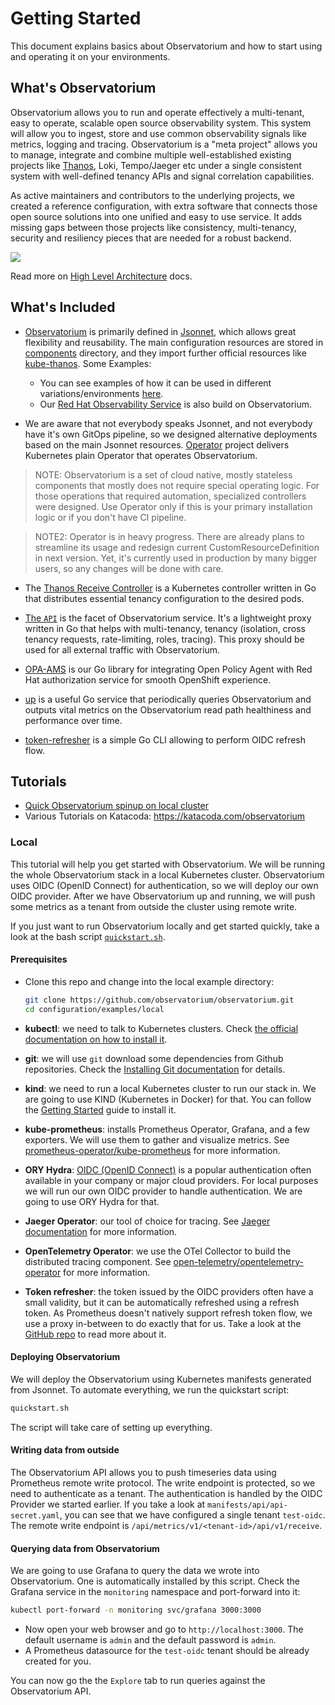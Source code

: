 # Getting Started

This document explains basics about Observatorium and how to start using and operating it on your environments.

## What's Observatorium

Observatorium allows you to run and operate effectively a multi-tenant, easy to operate, scalable open source observability system. This system will allow you to ingest, store and use common observability signals like metrics, logging and tracing. Observatorium is a "meta project" allows you to manage, integrate and combine multiple well-established existing projects like [Thanos](https://thanos.io), Loki, Tempo/Jaeger etc under a single consistent system with well-defined tenancy APIs and signal correlation capabilities.

As active maintainers and contributors to the underlying projects, we created a reference configuration, with extra software that connects those open source solutions into one unified and easy to use service. It adds missing gaps between those projects like consistency, multi-tenancy, security and resiliency pieces that are needed for a robust backend.

![](/docs/design/Observatorium-High-Level.png)

Read more on [High Level Architecture](/docs/design/architecture.md) docs.

## What's Included

* [Observatorium](https://github.com/observatorium/observatorium) is primarily defined in [Jsonnet](https://jsonnet.org/), which allows great flexibility and reusability. The main configuration resources are stored in [components](https://github.com/observatorium/observatorium/tree/main/configuration/components) directory, and they import further official resources like [kube-thanos](https://github.com/thanos-io/kube-thanos). Some Examples:
  * You can see examples of how it can be used in different variations/environments [here](https://github.com/observatorium/observatorium/tree/main/configuration/examples).
  * Our [Red Hat Observability Service](https://github.com/rhobs/configuration) is also build on Observatorium.

* We are aware that not everybody speaks Jsonnet, and not everybody have it's own GitOps pipeline, so we designed alternative deployments based on the main Jsonnet resources. [Operator](https://github.com/observatorium/operator) project delivers Kubernetes plain Operator that operates Observatorium.

> NOTE: Observatorium is a set of cloud native, mostly stateless components that mostly does not require special operating logic. For those operations that required automation, specialized controllers were designed. Use Operator only if this is your primary installation logic or if you don't have CI pipeline.

> NOTE2: Operator is in heavy progress. There are already plans to streamline its usage and redesign current CustomResourceDefinition in next version. Yet, it's currently used in production by many bigger users, so any changes will be done with care.

* The [Thanos Receive Controller](https://github.com/observatorium/thanos-receive-controller) is a Kubernetes controller written in Go that distributes essential tenancy configuration to the desired pods.

* [The `API`](https://github.com/observatorium/api) is the facet of Observatorium service. It's a lightweight proxy written in Go that helps with multi-tenancy, tenancy (isolation, cross tenancy requests, rate-limiting, roles, tracing). This proxy should be used for all external traffic with Observatorium.

* [OPA-AMS](https://github.com/observatorium/opa-ams) is our Go library for integrating Open Policy Agent with Red Hat authorization service for smooth OpenShift experience.

* [up](https://github.com/observatorium/up) is a useful Go service that periodically queries Observatorium and outputs vital metrics on the Observatorium read path healthiness and performance over time.

* [token-refresher](https://github.com/observatorium/token-refresher) is a simple Go CLI allowing to perform OIDC refresh flow.

## Tutorials

* [Quick Observatorium spinup on local cluster](#local)
* Various Tutorials on Katacoda: https://katacoda.com/observatorium

### Local

This tutorial will help you get started with Observatorium. We will be running the whole Observatorium stack in a local Kubernetes cluster. Observatorium uses OIDC (OpenID Connect) for authentication, so we will deploy our own OIDC provider. After we have Observatorium up and running, we will push some metrics as a tenant from outside the cluster using remote write.

If you just want to run Observatorium locally and get started quickly, take a look at the bash script [`quickstart.sh`](../../configuration/examples/local/quickstart.sh).

#### Prerequisites

- Clone this repo and change into the local example directory:

  ```bash
  git clone https://github.com/observatorium/observatorium.git
  cd configuration/examples/local
  ```

- **kubectl**: we need to talk to Kubernetes clusters. Check [the official documentation on how to install it](https://kubernetes.io/docs/tasks/tools/#kubectl).

- **git**: we will use `git` download some dependencies from Github repositories. Check the [Installing Git documentation](https://git-scm.com/book/en/v2/Getting-Started-Installing-Git) for details.

- **kind**: we need to run a local Kubernetes cluster to run our stack in. We are going to use KIND (Kubernetes in Docker) for that. You can follow the [Getting Started](https://kind.sigs.k8s.io/docs/user/quick-start/) guide to install it.

- **kube-prometheus**: installs Prometheus Operator, Grafana, and a few exporters. We will use them to gather and visualize metrics. See [prometheus-operator/kube-prometheus](https://github.com/prometheus-operator/kube-prometheus) for more information.

- **ORY Hydra**: [OIDC (OpenID Connect)](https://openid.net/connect/) is a popular authentication often available in your company or major cloud providers. For local purposes we will run our own OIDC provider to handle authentication. We are going to use ORY Hydra for that.

- **Jaeger Operator**: our tool of choice for tracing. See [Jaeger documentation](https://www.jaegertracing.io/docs/latest/operator/) for more information.

- **OpenTelemetry Operator**: we use the OTel Collector to build the distributed tracing component. See [open-telemetry/opentelemetry-operator](https://github.com/open-telemetry/opentelemetry-operator) for more information.

- **Token refresher**: the token issued by the OIDC providers often have a small validity, but it can be automatically refreshed using a refresh token. As Prometheus doesn't natively support refresh token flow, we use a proxy in-between to do exactly that for us. Take a look at the [GitHub repo](https://github.com/observatorium/token-refresher) to read more about it.

#### Deploying Observatorium

We will deploy the Observatorium using Kubernetes manifests generated from Jsonnet. To automate everything, we run the quickstart script:

```sh
quickstart.sh
```

The script will take care of setting up everything.

#### Writing data from outside

The Observatorium API allows you to push timeseries data using Prometheus remote write protocol. The write endpoint is protected, so we need to authenticate as a tenant. The authentication is handled by the OIDC Provider we started earlier. If you take a look at `manifests/api/api-secret.yaml`, you can see that we have configured a single tenant `test-oidc`. The remote write endpoint is `/api/metrics/v1/<tenant-id>/api/v1/receive`.

#### Querying data from Observatorium

We are going to use Grafana to query the data we wrote into Observatorium. One is automatically installed by this script.
Check the Grafana service in the `monitoring` namespace and port-forward into it:

```sh
kubectl port-forward -n monitoring svc/grafana 3000:3000
```

* Now open your web browser and go to `http://localhost:3000`. The default username is `admin` and the default password is `admin`.
* A Prometheus datasource for the `test-oidc` tenant should be already created for you.

You can now go the the `Explore` tab to run queries against the Observatorium API.
